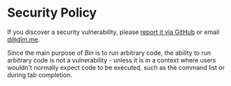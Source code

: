 # Security Policy

If you discover a security vulnerability, please [report it via GitHub](https://github.com/bin-cli/bin-cli/security/advisories/new) or email d@djm.me.

Since the main purpose of *Bin* is to run arbitrary code, the ability to run arbitrary code is not a vulnerability - unless it is in a context where users wouldn't normally expect code to be executed, such as the command list or during tab completion.
